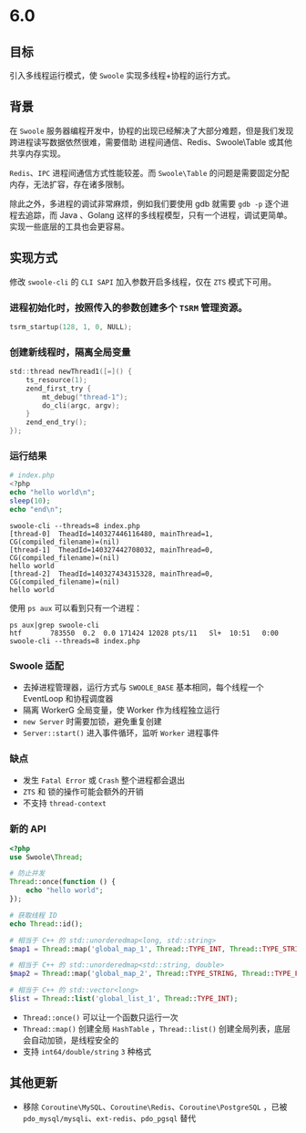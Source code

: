 # 6.0 

## 目标

引入多线程运行模式，使 `Swoole` 实现多线程+协程的运行方式。

## 背景
在 `Swoole` 服务器编程开发中，协程的出现已经解决了大部分难题，但是我们发现跨进程读写数据依然很难，需要借助 进程间通信、Redis、Swoole\Table 或其他共享内存实现。

`Redis`、`IPC` 进程间通信方式性能较差。而 `Swoole\Table` 的问题是需要固定分配内存，无法扩容，存在诸多限制。

除此之外，多进程的调试非常麻烦，例如我们要使用 gdb 就需要 `gdb -p` 逐个进程去追踪，而 Java 、Golang 这样的多线程模型，只有一个进程，调试更简单。实现一些底层的工具也会更容易。

## 实现方式
修改 `swoole-cli` 的 `CLI SAPI` 加入参数开启多线程，仅在 `ZTS` 模式下可用。

### 进程初始化时，按照传入的参数创建多个 `TSRM` 管理资源。
```c
tsrm_startup(128, 1, 0, NULL);
```
### 创建新线程时，隔离全局变量

```c
std::thread newThread1([=]() {
    ts_resource(1);
    zend_first_try {
        mt_debug("thread-1");
        do_cli(argc, argv);
    }
    zend_end_try();
});
```

### 运行结果

```php
# index.php
<?php
echo "hello world\n";
sleep(10);
echo "end\n";
```

```shell
swoole-cli --threads=8 index.php
[thread-0]	TheadId=140327446116480, mainThread=1, CG(compiled_filename)=(nil)
[thread-1]	TheadId=140327442708032, mainThread=0, CG(compiled_filename)=(nil)
hello world
[thread-2]	TheadId=140327434315328, mainThread=0, CG(compiled_filename)=(nil)
hello world
```

使用 `ps aux` 可以看到只有一个进程：
```shell
ps aux|grep swoole-cli
htf       783550  0.2  0.0 171424 12028 pts/11   Sl+  10:51   0:00 swoole-cli --threads=8 index.php
```

### Swoole 适配
- 去掉进程管理器，运行方式与 `SWOOLE_BASE` 基本相同，每个线程一个 EventLoop 和协程调度器
- 隔离 WorkerG 全局变量，使 Worker 作为线程独立运行
- `new Server` 时需要加锁，避免重复创建
- `Server::start()` 进入事件循环，监听 `Worker` 进程事件

### 缺点
- 发生 `Fatal Error` 或 `Crash` 整个进程都会退出
- `ZTS` 和 锁的操作可能会额外的开销
- 不支持 `thread-context`

### 新的 API 
```php
<?php
use Swoole\Thread;

# 防止并发
Thread::once(function () {
    echo "hello world";
});

# 获取线程 ID
echo Thread::id();

# 相当于 C++ 的 std::unorderedmap<long, std::string>
$map1 = Thread::map('global_map_1', Thread::TYPE_INT, Thread::TYPE_STRING); 

# 相当于 C++ 的 std::unorderedmap<std::string, double>
$map2 = Thread::map('global_map_2', Thread::TYPE_STRING, Thread::TYPE_FLOAT);

# 相当于 C++ 的 std::vector<long>
$list = Thread::list('global_list_1', Thread::TYPE_INT);
```

- `Thread::once()` 可以让一个函数只运行一次
- `Thread::map()` 创建全局 `HashTable` ，`Thread::list()` 创建全局列表，底层会自动加锁，是线程安全的
- 支持 `int64/double/string` `3` 种格式



## 其他更新

- 移除 `Coroutine\MySQL`、`Coroutine\Redis`、`Coroutine\PostgreSQL` ，已被 `pdo_mysql/mysqli`、`ext-redis`、`pdo_pgsql` 替代
